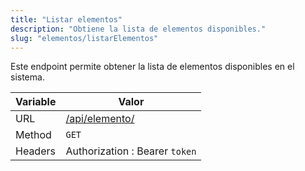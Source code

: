```yaml
---
title: "Listar elementos"
description: "Obtiene la lista de elementos disponibles."
slug: "elementos/listarElementos"
---
```


Este endpoint permite obtener la lista de elementos disponibles en el sistema.

| Variable | Valor                            |
| -------- | -------------------------------- |
| URL      | [/api/elemento/](/api/elemento/) |
| Method   | `GET`                            |
| Headers  | Authorization : Bearer `token`   |
